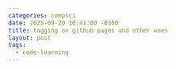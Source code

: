 ```yaml
---
categories: compsci
date: 2025-09-20 10:41:00 -0300
title: tagging on github pages and other woes
layout: post
tags:
  - code-learning
---
```


